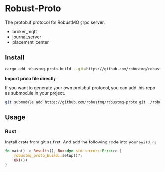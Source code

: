 # Robust-Proto

The protobuf protocol for RobustMQ grpc server.

- broker_mqtt
- journal_server
- placement_center

## Install

```bash
cargo add robustmq-proto-build --git=https://github.com/robustmq/robustmq-proto.git
```

**Import proto file directly**

If you want to generate your own protobuf protocol, you can add this repo as submodule in your project.

```bash
git submodule add https://github.com/robustmq/robustmq-proto.git ./robustmq-proto
```

## Usage

### Rust

Install crate from git as first. And add the following code into your `build.rs`

```rust
fn main() -> Result<(), Box<dyn std::error::Error>> {
    robustmq_proto_build::setup()?;
    Ok(())
}
```